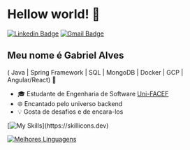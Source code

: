 
<h1>Hellow world! 👋</h1>

[![Linkedin Badge](https://img.shields.io/badge/-LinkedIn-6633cc?style=flat-square&logo=Linkedin&logoColor=white&link=https://www.linkedin.com/in/fernanda-kipper-5958a61a9/)](https://www.linkedin.com/in/gabriel-alves-895a61238/)
[![Gmail Badge](https://img.shields.io/badge/-gabrieldamasceno881@outlook.com-6633cc?style=flat-square&logo=Gmail&logoColor=white&link=mailto:gabrieldamasceno881@outlook.com)](mailto:gabrieldamasceno881@outlook.com)


## Meu nome é Gabriel Alves
( Java | Spring Framework | SQL | MongoDB | Docker | GCP | Angular/React) 🚀
- 🎓 Estudante de Engenharia de Software [Uni-FACEF](https://www.unifacef.com.br/)
- 🌐 Encantado pelo universo backend
- 💡 Gosta de desafios e de encara-los

<div align="left">

[![My Skills](https://skillicons.dev/icons?i=java,spring,react,postgres,gcp,kafka,rabbitmq,docker,git,idea,maven,)](https://skillicons.dev)

[![Melhores Linguagens](https://github-readme-stats.vercel.app/api/top-langs/?username=devalvesg&theme=tokyonight)](https://github.com/anuraghazra/github-readme-stats)
  
 </div>


